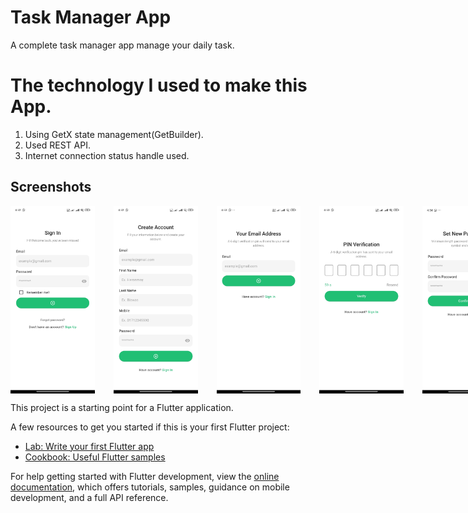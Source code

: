 # Task Manager App

A complete task manager app manage your daily task.

# The technology I used to make this App.

<ol>
    <li>
        Using GetX state management(GetBuilder).
    </li>
    <li>
        Used REST API.
    </li>
    <li>
        Internet connection status handle used.
    </li>
</ol>

## Screenshots

<div style="display:flex">
    <img src="screenshots/s01.jpg" alt="Home Screen" width="150" height="300" style="margin-right: 30px;">
    <img src="screenshots/s02.jpg" alt="Home Screen" width="150" height="300" style="margin-right: 30px;">
    <img src="screenshots/s03.jpg" alt="Home Screen" width="150" height="300" style="margin-right: 30px;">
    <img src="screenshots/s04.jpg" alt="Home Screen" width="150" height="300" style="margin-right: 30px;">
    <img src="screenshots/s05.jpg" alt="Home Screen" width="150" height="300" style="margin-right: 30px;">
    <img src="screenshots/s06.jpg" alt="Home Screen" width="150" height="300" style="margin-right: 30px;">
    <img src="screenshots/s07.jpg" alt="Home Screen" width="150" height="300" style="margin-right: 30px;">
    <img src="screenshots/s08.jpg" alt="Home Screen" width="150" height="300" style="margin-right: 30px;">
    <img src="screenshots/s09.jpg" alt="Home Screen" width="150" height="300" style="margin-right: 30px;">
    <img src="screenshots/s10.jpg" alt="Home Screen" width="150" height="300" style="margin-right: 30px;">
    <img src="screenshots/s11.jpg" alt="Home Screen" width="150" height="300" style="margin-right: 30px;">
    <img src="screenshots/s12.jpg" alt="Home Screen" width="150" height="300" style="margin-right: 30px;">
    <img src="screenshots/s13.jpg" alt="Home Screen" width="150" height="300" style="margin-right: 30px;">
    <img src="screenshots/s14.jpg" alt="Home Screen" width="150" height="300" style="margin-right: 30px;">
</div>

This project is a starting point for a Flutter application.

A few resources to get you started if this is your first Flutter project:

- [Lab: Write your first Flutter app](https://docs.flutter.dev/get-started/codelab)
- [Cookbook: Useful Flutter samples](https://docs.flutter.dev/cookbook)

For help getting started with Flutter development, view the
[online documentation](https://docs.flutter.dev/), which offers tutorials,
samples, guidance on mobile development, and a full API reference.
